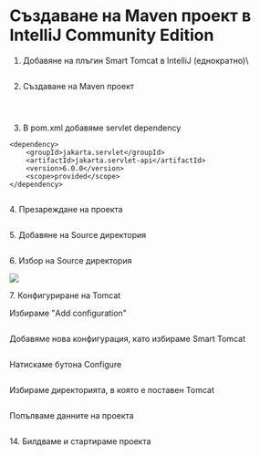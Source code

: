 # Създаване на Maven проект в IntelliJ Community Edition



1. Добавяне на плъгин Smart Tomcat в IntelliJ (еднократно)\


<figure><img src="../../assets/1.png" alt=""><figcaption></figcaption></figure>

2. Създаване на Maven проект

<figure><img src="../../assets/image (82).png" alt=""><figcaption></figcaption></figure>

<figure><img src="../../assets/image (40).png" alt=""><figcaption></figcaption></figure>

<figure><img src="../../assets/image (42).png" alt=""><figcaption></figcaption></figure>

3. В pom.xml добавяме servlet dependency

```
<dependency>
    <groupId>jakarta.servlet</groupId>
    <artifactId>jakarta.servlet-api</artifactId>
    <version>6.0.0</version>
    <scope>provided</scope>
</dependency>
```

<figure><img src="../../assets/image (58).png" alt=""><figcaption></figcaption></figure>

&#x20;4\. Презареждане на проекта

<figure><img src="../../assets/image (34).png" alt=""><figcaption></figcaption></figure>

5\. Добавяне на Source директория

<figure><img src="../../assets/image (51).png" alt=""><figcaption></figcaption></figure>

6\.  Избор на Source директория

![](<../../assets/image (30).png>)

&#x20;7\. Конфигуриране на Tomcat

&#x20;Избираме "Add configuration"&#x20;

<figure><img src="../../assets/image (85).png" alt=""><figcaption></figcaption></figure>

Добавяме нова конфигурация, като избираме Smart Tomcat

<figure><img src="../../assets/image (41).png" alt=""><figcaption></figcaption></figure>

Натискаме бутона Configure

<figure><img src="../../assets/image (24).png" alt=""><figcaption></figcaption></figure>

Избираме директорията, в която е поставен Tomcat

<figure><img src="../../assets/image (47).png" alt=""><figcaption></figcaption></figure>

Попълваме данните на проекта

<figure><img src="../../assets/image (54).png" alt=""><figcaption></figcaption></figure>

14\. Билдваме и стартираме проекта
